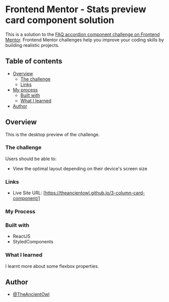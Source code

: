 # Frontend Mentor - Stats preview card component solution

This is a solution to the [FAQ accordion component challenge on Frontend Mentor](https://www.frontendmentor.io/challenges/faq-accordion-card-XlyjD0Oam). Frontend Mentor challenges help you improve your coding skills by building realistic projects.

## Table of contents

- [Overview](#overview)
  - [The challenge](#the-challenge)
  - [Links](#links)
- [My process](#my-process)
  - [Built with](#built-with)
  - [What I learned](#what-i-learned)
- [Author](#author)

## Overview

This is the desktop preview of the challenge.

### The challenge

Users should be able to:

- View the optimal layout depending on their device's screen size

### Links

- Live Site URL: [https://theancientowl.github.io/3-column-card-component/]

### My Process

### Built with

- ReactJS
- StyledComponents

### What I learned

I learnt more about some flexbox properties.

## Author

- [@TheAncientOwl](https://github.com/TheAncientOwl)
